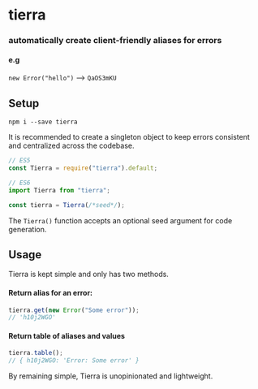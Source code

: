 # tierra

### automatically create client-friendly aliases for errors

#### e.g

`new Error("hello")` --> `QaOS3mKU`

## Setup

```
npm i --save tierra
```

It is recommended to create a singleton object to keep errors consistent and centralized across the codebase.

```javascript
// ES5
const Tierra = require("tierra").default;

// ES6
import Tierra from "tierra";

const tierra = Tierra(/*seed*/);
```

The `Tierra()` function accepts an optional seed argument for code generation.

## Usage

Tierra is kept simple and only has two methods.

#### Return alias for an error:

```javascript
tierra.get(new Error("Some error"));
// 'h10j2WGO'
```

#### Return table of aliases and values

```javascript
tierra.table();
// { h10j2WGO: 'Error: Some error' }
```

By remaining simple, Tierra is unopinionated and lightweight.
